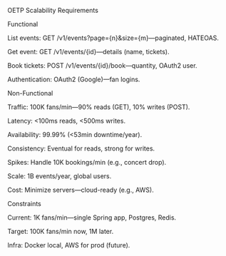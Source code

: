 OETP Scalability Requirements

Functional





List events: GET /v1/events?page={n}&size={m}—paginated, HATEOAS.



Get event: GET /v1/events/{id}—details (name, tickets).



Book tickets: POST /v1/events/{id}/book—quantity, OAuth2 user.



Authentication: OAuth2 (Google)—fan logins.

Non-Functional





Traffic: 100K fans/min—90% reads (GET), 10% writes (POST).



Latency: <100ms reads, <500ms writes.



Availability: 99.99% (<53min downtime/year).



Consistency: Eventual for reads, strong for writes.



Spikes: Handle 10K bookings/min (e.g., concert drop).



Scale: 1B events/year, global users.



Cost: Minimize servers—cloud-ready (e.g., AWS).

Constraints





Current: 1K fans/min—single Spring app, Postgres, Redis.



Target: 100K fans/min now, 1M later.



Infra: Docker local, AWS for prod (future).

